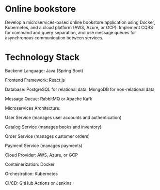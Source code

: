 # Online bookstore
Develop a microservices-based online bookstore application using Docker, Kubernetes, and a cloud platform (AWS, Azure, or GCP).
Implement CQRS for command and query separation, and use message queues for asynchronous communication between services.

# Technology Stack

Backend Language: Java (Spring Boot)

Frontend Framework: React.js

Database: PostgreSQL for relational data, MongoDB for non-relational data

Message Queue: RabbitMQ or Apache Kafk

Microservices Architecture:

User Service (manages user accounts and authentication)

Catalog Service (manages books and inventory)

Order Service (manages customer orders)

Payment Service (manages payments)

Cloud Provider: AWS, Azure, or GCP

Containerization: Docker

Orchestration: Kubernetes

CI/CD: GitHub Actions or Jenkins
